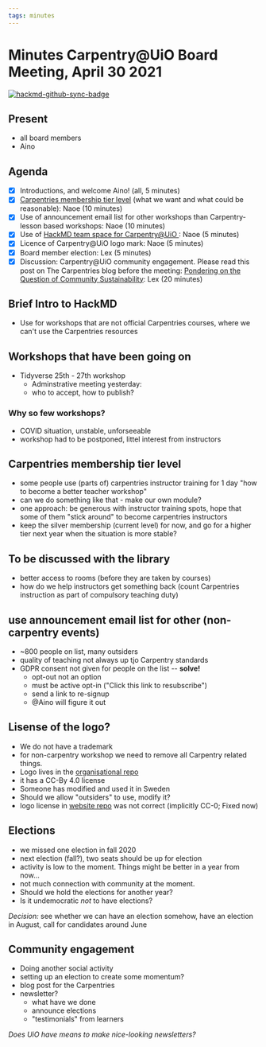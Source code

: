 ```yaml
---
tags: minutes
---
```


# Minutes Carpentry@UiO Board Meeting, April 30 2021

[![hackmd-github-sync-badge](https://hackmd.io/PejllnHWQPK6gF_rNVhYFw/badge)](https://hackmd.io/PejllnHWQPK6gF_rNVhYFw)


## Present

- all board members
- Aino


## Agenda

- [x] Introductions, and welcome Aino! (all, 5 minutes)
- [x] [Carpentries membership tier level](https://carpentries.org/membership/) (what we want and what could be reasonable): Naoe (10 minutes)
- [x] Use of announcement email list for other workshops than Carpentry-lesson based workshops: Naoe (10 minutes)
- [x] Use of [HackMD team space for Carpentry@UiO ](https://hackmd.io/team/uio-carpentry?nav=overview): Naoe (5 minutes)
- [x] Licence of Carpentry@UiO logo mark: Naoe (5 minutes)
- [x] Board member election: Lex (5 minutes) 
- [x] Discussion: Carpentry@UiO community engagement. Please read this post on The Carpentries blog before the meeting: [Pondering on the Question of Community Sustainability](https://carpentries.org/blog/2021/04/community-sustainability/): Lex (20 minutes)

## Brief Intro to HackMD

- Use for workshops that are not official Carpentries courses, where we can't use the Carpentries resources

## Workshops that have been going on 

- Tidyverse 25th - 27th workshop
    - Adminstrative meeting yesterday:
    - who to accept, how to publish? 


### Why so few workshops?

- COVID situation, unstable, unforseeable
- workshop had to be postponed, littel interest from instructors


## Carpentries membership tier level

- some people use (parts of) carpentries instructor training for 1 day "how to become a better teacher workshop"
- can we do something like that - make our own module?
- one approach: be generous with instructor training spots, hope that some of them "stick around" to become carpentries instructors
- keep the silver membership (current level) for now, and go for a higher tier next year when the situation is more stable?


## To be discussed with the library

- better access to rooms (before they are taken by courses)
- how do we help instructors get something back (count Carpentries instruction as part of compulsory teaching duty)


## use announcement email list for other (non-carpentry events)

- ~800 people on list, many outsiders
- quality of teaching not always up tjo Carpentry standards
- GDPR consent not given for people on the list -- **solve!**
    - opt-out not an option
    - must be active opt-in ("Click this link to resubscribe")
    - send a link to re-signup 
    - @Aino will figure it out 


## Lisense of the logo?

- We do not have a trademark
- for non-carpentry workshop we need to remove all Carpentry related things.
- Logo lives in the [organisational repo](https://github.com/uio-carpentry/organisational/tree/master/uio-carpentry-logofiler)
- it has a CC-By 4.0 license
- Someone has modified and used it in Sweden
- Should we allow "outsiders" to use, modify it? 
- logo license in [website repo](https://github.com/uio-carpentry/uio-carpentry.github.io/blob/master/README.md) was not correct (implicitly CC-0; Fixed now)


## Elections

- we missed one election in fall 2020
- next election (fall?), two seats should be up for election
- activity is low to the moment. Things might be better in a year from now...
- not much connection with community at the moment.
- Should we hold the elections for another year? 
- Is it undemocratic *not* to have elections?

*Decision:* see whether we can have an election somehow, have an election in August, call for candidates around June


## Community engagement

- Doing another social activity
- setting up an election to create some momentum?
- blog post for the Carpentries 
- newsletter?
    - what have we done
    - announce elections
    - "testimonials" from learners 


*Does UiO have means to make nice-looking newsletters?*
